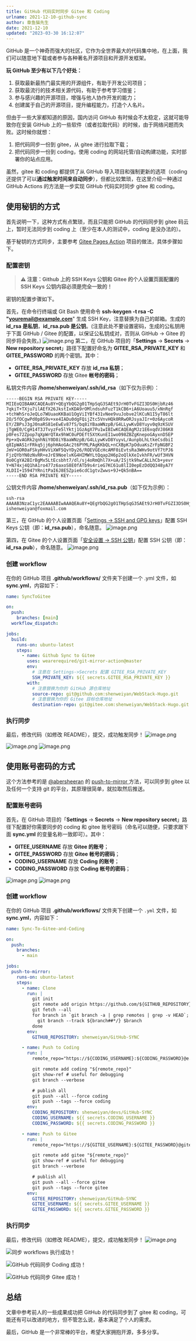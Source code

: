 ```yaml
---
title: GitHub 代码实时同步 Gitee 和 Coding
urlname: 2021-12-10-github-sync
author: 章鱼猫先生
date: 2021-12-10
updated: "2023-03-30 16:12:07"
---
```


GitHub 是一个神奇而强大的社区，它作为全世界最大的代码集中地，在上面，我们可以随意地下载或者参与各种著名开源项目和开源开发框架。

**玩 GitHub 至少有以下几个好处：**

1. 获取最新最热门最实用的开源组件，有助于开发公司项目；
2. 获取最流行的技术相关源代码，有助于参考学习借鉴；
3. 参与感兴趣的开源项目，增强与他人协作开发的能力；
4. 创建属于自己的开源项目，提升编程能力，打造个人名片。

但由于一些大家都知道的原因，国内访问 GitHub 有时候会不太稳定，这就可能导致你在安装 GitHub 上的一些软件（或者拉取代码）的时候，由于网络问题而失败。这时候你就想：

1. 把代码同步一份到 gitee，从 gitee 进行拉取下载；
2. 把代码同步一份到 coding，使用 coding 的网站托管/自动构建功能，实时部署你的站点应用。

虽然，gitee 和 coding 都提供了从 GitHub 导入项目和强制更新的选项（coding 还提供了可以**通过触发时间来自动同步**），但都比较繁琐，在这里介绍一种通过 GitHub Actions 的方法是一步实现 GitHub 代码实时同步 gitee 和 coding。

## 使用秘钥的方式

首先说明一下，这种方式有点繁琐，而且只能把 GitHub 的代码同步到 gitee 码云上，暂时无法同步到 coding 上（至少在本人的测试中，coding 是没办法的）。

基于秘钥的方式同步，主要参考 [Gitee Pages Action](https://github.com/yanglbme/gitee-pages-action) 项目的做法，具体步骤如下。

### 配置密钥

> **⚠️ 注意：Github 上的 SSH Keys 公钥和 Gitee 的个人设置页面配置的 SSH Keys 公钥内容必须是完全一致的！**

密钥的配置步骤如下。

首先，在命令行终端或 Git Bash 使用命令 **ssh-keygen -t rsa -C "<youremail@example.com>**" 生成 SSH Key，注意替换为自己的邮箱。生成的 **id_rsa 是私钥**，**id_rsa.pub 是公钥**。(注意此处不要设置密码，生成的公私钥用于下面 GitHub / Gitee 的配置，以保证公私钥成对，否则从 GitHub -> Gitee 的同步将会失败。)
![image.png](https://shub-1251708715.cos.ap-guangzhou.myqcloud.com/elog-cookbook-img/FnLtojw2-D77uJnv9XmlQRGFrXoZ.png)
第二，在 GitHub 项目的「**Settings** -> **Secrets** → **New repository secret**」路径下配置好命名为 **GITEE_RSA_PRIVATE_KEY** 和 **GITEE_PASSWORD** 的两个密钥。其中：

- **GITEE_RSA_PRIVATE_KEY** 存放 **id_rsa 私钥**；
- **GITEE_PASSWORD** 存放 Gitee **帐号的密码**；

私钥文件内容 **/home/shenweiyan/.ssh/id_rsa**（如下仅为示例）：
```
-----BEGIN RSA PRIVATE KEY-----
MIIEoQIBAAKCAQEAu8Y+QEgYbQG2g01THpSqG3SAEt9JrH0TvFGZI3DS0HjbRz46
7qkiT+TXju7ilAEfX26JkstIxKDA9rOMlndsuhFuzT1kCB6+iA6Uoauu5/xNnRqf
+tchWhSroJeQLo7WUuaoKKBaU1OgViIYBf431vNee9vuJobve2lKCuN1I5yT86lt
2O/5fOCgwPd0p8S9v+xe4IADu0dgFQijZtc5VnvHQk0RRwORJsyaJIr+0z6AycoR
EY/ZBPsJ3gJ0naRS81eEwEv87fS/bq8iYBaaWNzpB/G4LLywKvD8Yuyv0q9zKSUV
jTgWE0/CgH14T3JTvyzFe5lYktj1GzAgX7Pu1wIBIwKCAQEAgMJz1E6xqdVJ86K8
p0Fes72Zpop7qXpWrQTAx9hWC0uPDEft5XtKunEI1wo098ZBZgKnepoGAyxnD5EP
Pp+xQvAGRk2qnhNiY0D8iYBaaWNzpB/G4LLywKvD8YuyvL/AunpbLhLtkeCsdbiI
q8IpWAS1rFRkq5jj6phHAoGAc2t6PYMLPAgKKbQL+nCXBpK7pOduaKsZrFpNGBF2
JmV+GOR0aFSkyHHvViXWF5QvYDy26/ROEVGEcHcAMF0iEvtsRa3WHv9otVf7tPJ6
FjzQYbYN0zNvRR+eJrE9NoelvKG4HIMWYLtQqap2H6p2oQlkXeIvkhFR/wUf3HVN
8o0CgYA2BIrBgMx5LtEcsbht7/dl/sj4oRmQhl7X+uA/ISjtk9hwCALLhCb+yevr
Y+N74xj4Q1hA1ro477z6axoS8E0fATb9s4rieG7KC61u8lII0epEzDdQQ348yA7Y
XLDII+15947YRnitPaI6J8E5Zpie6cdC1gtvZwws+9J+Qk5nBA==
-----END RSA PRIVATE KEY-----
```

公钥文件内容 **/home/shenweiyan/.ssh/id_rsa.pub**（如下仅为示例）：
```
ssh-rsa AAAAB3NzaC1yc2EAAAABIwAAAQEAu8Y+QEgYbQG2g01THpSqG3SAEt9JrH0TvFGZI3DS0HjbRz467qkiT+TXju7ilAEfX26JkstIxKDA9rOMlndsuhFpWAS1rFRkq5jj6phHAoGAc2t6PYMLPAgKKbQL+nCXBpK7pOduT3JTvyzFe5lYktj1GzAgX7Pu1w== ishenweiyan@foxmail.com
```

第三，在 GitHub 的个人设置页面「[Settings -> SSH and GPG keys](https://github.com/settings/keys)」配置 SSH Keys 公钥（即：**id_rsa.pub**），命名随意。
![image.png](https://shub-1251708715.cos.ap-guangzhou.myqcloud.com/elog-cookbook-img/FtcUhF3OCjBv7i0AZpOHWVpUoGkr.png)

第四，在 Gitee 的个人设置页面「[安全设置 -> SSH 公钥](https://gitee.com/profile/sshkeys)」配置 SSH 公钥（即：**id_rsa.pub**），命名随意。
![image.png](https://shub-1251708715.cos.ap-guangzhou.myqcloud.com/elog-cookbook-img/Fsey-rTV7Z0rZMAvirujPTPobsL5.png)

### 创建 workflow

在你的 GitHub 项目 **.github/workflows/** 文件夹下创建一个 .yml 文件，如 **sync.yml**，内容如下：

```yaml
name: SyncToGitee

on:
  push:
    branches: [main]
  workflow_dispatch:

jobs:
  build:
    runs-on: ubuntu-latest
    steps:
      - name: Github Sync to Gitee
        uses: wearerequired/git-mirror-action@master
        env:
          # 注意在 Settings->Secrets 配置 GITEE_RSA_PRIVATE_KEY
          SSH_PRIVATE_KEY: ${{ secrets.GITEE_RSA_PRIVATE_KEY }}
        with:
          # 注意替换为你的 GitHub 源仓库地址
          source-repo: git@github.com:shenweiyan/WebStack-Hugo.git
          # 注意替换为你的 Gitee 目标仓库地址
          destination-repo: git@gitee.com:shenweiyan/WebStack-Hugo.git
```

### 执行同步

最后，修改代码（如修改 README），提交，成功触发同步！
![image.png](https://shub-1251708715.cos.ap-guangzhou.myqcloud.com/elog-cookbook-img/FhNciqJ2JAce216HOdJhqNMLNylJ.png)

![image.png](https://shub-1251708715.cos.ap-guangzhou.myqcloud.com/elog-cookbook-img/Fr8zbEMkhW6KnY1RqwtOwMX0ezP_.png)
![image.png](https://shub-1251708715.cos.ap-guangzhou.myqcloud.com/elog-cookbook-img/FhC-7z6OHx5gKOtXGRdFbh3JL60z.png)

## 使用账号密码的方式

这个方法参考的是 [@abersheeran](https://github.com/abersheeran) 的 [push-to-mirror ](https://github.com/abersheeran/index.py/blob/a9ef1e2dca0c975108b942657679ec47908c7bcc/.github/workflows/setup.yml#L55-L82)方法，可以同步到 gitee 以及任何一个支持 git 的平台，其原理很简单，就拉取然后推送。

### 配置账号密码

首先，在 GitHub 项目的「**Settings** -> **Secrets** → **New repository secret**」路径下配置好你需要同步的 coding 和 gitee 账号密码（命名可以随便，只要求跟下面 **sync.yml** 的变量名称一致即可）。其中：

- **GITEE_USERNAME** 存放 **Gitee 的账号**；
- **GITEE_PASSWORD** 存放 **Gitee** **帐号的密码**；
- **CODING_USERNAME** 存放 **Coding 的账号**；
- **CODING_PASSWORD** 存放 **Coding** **帐号的密码**；

![image.png](https://shub-1251708715.cos.ap-guangzhou.myqcloud.com/elog-cookbook-img/FsW8HjkaxCtwI0YVC4DHrFPceXmD.png)
![image.png](https://shub-1251708715.cos.ap-guangzhou.myqcloud.com/elog-cookbook-img/FrllDsG6dnVD9N553JIP4a1GVOZA.png)

### 创建 workflow

在你的 GitHub 项目 **.github/workflows/** 文件夹下创建一个 `.yml` 文件，如 **sync.yml**，内容如下：

```yaml
name: Sync-To-Gitee-and-Coding

on:
  push:
    branches:
      - main

jobs:
  push-to-mirror:
    runs-on: ubuntu-latest
    steps:
      - name: Clone
        run: |
          git init
          git remote add origin https://github.com/${GITHUB_REPOSITORY}.git
          git fetch --all
          for branch in `git branch -a | grep remotes | grep -v HEAD`; do
            git branch --track ${branch##*/} $branch
          done
        env:
          GITHUB_REPOSITORY: shenweiyan/GitHub-SYNC

      - name: Push to Coding
        run: |
          remote_repo="https://${CODING_USERNAME}:${CODING_PASSWORD}@e.coding.net/${CODING_REPOSITORY}.git"

          git remote add coding "${remote_repo}"
          git show-ref # useful for debugging
          git branch --verbose

          # publish all
          git push --all --force coding
          git push --tags --force coding
        env:
          CODING_REPOSITORY: shenweiyan/devs/GitHub-SYNC
          CODING_USERNAME: ${{ secrets.CODING_USERNAME }}
          CODING_PASSWORD: ${{ secrets.CODING_PASSWORD }}

      - name: Push to Gitee
        run: |
          remote_repo="https://${GITEE_USERNAME}:${GITEE_PASSWORD}@gitee.com/${GITEE_REPOSITORY}.git"

          git remote add gitee "${remote_repo}"
          git show-ref # useful for debugging
          git branch --verbose

          # publish all
          git push --all --force gitee
          git push --tags --force gitee
        env:
          GITEE_REPOSITORY: shenweiyan/GitHub-SYNC
          GITEE_USERNAME: ${{ secrets.GITEE_USERNAME }}
          GITEE_PASSWORD: ${{ secrets.GITEE_PASSWORD }}
```

### 执行同步

最后，修改代码（如修改 README），提交，成功触发同步！
![image.png](https://shub-1251708715.cos.ap-guangzhou.myqcloud.com/elog-cookbook-img/FnPI_f183sRTBRgB6Gh5bVbzJE7b.png)

![同步 workflows 执行成功！](https://shub-1251708715.cos.ap-guangzhou.myqcloud.com/elog-cookbook-img/Fn7B-rFuN_RYsSuuraS0H7YpBx-f.png "同步 workflows 执行成功！")

![GitHub 代码同步 Coding 成功！](https://shub-1251708715.cos.ap-guangzhou.myqcloud.com/elog-cookbook-img/FqGnfZCiqR_Jd1EiWghqmztpcfe2.png "GitHub 代码同步 Coding 成功！")

![GitHub 代码同步 Gitee 成功！](https://shub-1251708715.cos.ap-guangzhou.myqcloud.com/elog-cookbook-img/FlfUfgGFbwojp08rLox4EwsFVP4d.png "GitHub 代码同步 Gitee 成功！")

## 总结

文章中参考前人的一些成果成功把 GitHub 的代码同步到了 gitee 和 coding，可能还有可以改进的地方，但不管怎么说，基本满足了个人的需求。

最后，GitHub 是一个非常棒的平台，希望大家拥抱开源，多多分享。
